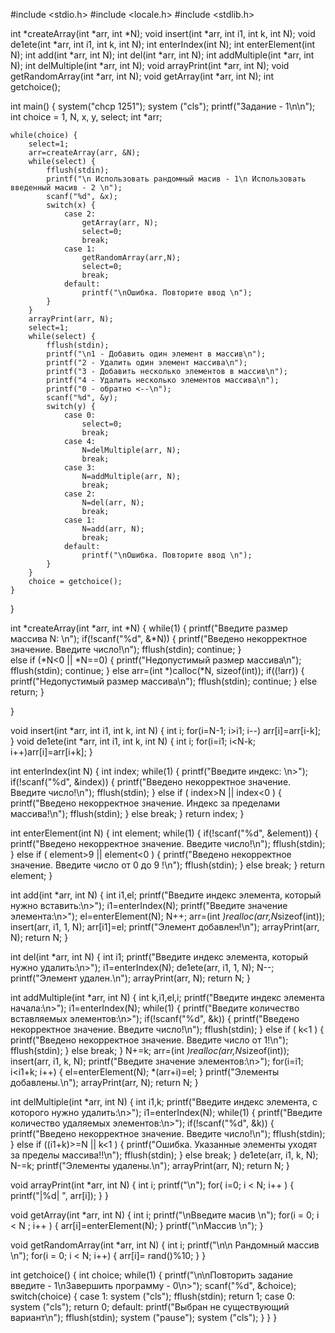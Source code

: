 #include <stdio.h>
#include <locale.h>
#include <stdlib.h>

int *createArray(int *arr, int *N);
void insert(int *arr, int i1, int k, int N);
void de1ete(int *arr, int i1, int k, int N);
int enterIndex(int N);
int enterElement(int N);
int add(int *arr, int N);
int del(int *arr, int N);
int addMultiple(int *arr, int N);
int delMultiple(int *arr, int N);
void arrayPrint(int *arr, int N);
void getRandomArray(int *arr, int N);
void getArray(int *arr, int N);
int getchoice();

int main() {
	system("chcp 1251");
	system ("cls");
	printf("Задание - 1\n\n");
	int choice = 1, N, x, y, select;
	int *arr;

	while(choice) {
		select=1;
		arr=createArray(arr, &N);
		while(select) {
			fflush(stdin);
			printf("\n Использовать рандомный масив - 1\n Использовать введенный масив - 2 \n");
			scanf("%d", &x);
			switch(x) {
				case 2:
					getArray(arr, N);
					select=0;
					break;
				case 1:
					getRandomArray(arr,N);
					select=0;
					break;
				default:
					printf("\nОшибка. Повторите ввод \n");
			}
		}
		arrayPrint(arr, N);
		select=1;
		while(select) {
			fflush(stdin);
			printf("\n1 - Добавить один элемент в массив\n");
			printf("2 - Удалить один элемент массива\n");
			printf("3 - Добавить несколько элементов в массив\n");
			printf("4 - Удалить несколько элементов массива\n");
			printf("0 - обратно <--\n");
			scanf("%d", &y);
			switch(y) {
				case 0:
					select=0;
					break;
				case 4:
					N=delMultiple(arr, N);
					break;
				case 3:
					N=addMultiple(arr, N);
					break;
				case 2:
					N=del(arr, N);
					break;
				case 1:
					N=add(arr, N);
					break;
				default:
					printf("\nОшибка. Повторите ввод \n");
			}
		}
		choice = getchoice();
	}
}

int *createArray(int *arr, int *N) {
		while(1) {
		printf("Введите размер массива N: \n");
		if(!scanf("%d", &*N)) {
			printf("Введено некорректное  значение. Введите число!\n");
			fflush(stdin);
			continue;
		}  
		else if (*N<0 || *N==0) {
			printf("Недопустимый размер массива\n");
			fflush(stdin);
			continue;
		}
		else arr=(int *)calloc(*N, sizeof(int));
		if((!arr)) {
			printf("Недопустимый размер массива\n");
			fflush(stdin);
			continue;
		} else return;
	}

}


void insert(int *arr, int i1, int k, int N) { 
	int i;
	for(i=N-1; i>i1; i--) arr[i]=arr[i-k];
}
void de1ete(int *arr, int i1, int k, int N) { 
	int i;
	for(i=i1; i<N-k; i++)arr[i]=arr[i+k];
}

int enterIndex(int N) { 
	int index;
	while(1) {
		printf("Введите индекс: \n>");
		if(!scanf("%d", &index)) {
			printf("Введено некорректное  значение. Введите число!\n");
			fflush(stdin);
		} else if ( index>N || index<0 ) {
			printf("Введено некорректное  значение. Индекс за пределами массива!\n");
			fflush(stdin);
		} else break;
	}
	return index;
}

int enterElement(int N) { 
	int element;
	while(1) {
		if(!scanf("%d", &element)) {
			printf("Введено некорректное  значение. Введите число!\n");
			fflush(stdin);
		} else if ( element>9 || element<0 ) {
			printf("Введено некорректное  значение. Введите число от 0 до 9 !\n");
			fflush(stdin);
		} else break;
	}
	return element;
}

int add(int *arr, int N) {
	int i1,el;
	printf("Введите индекс элемента, который нужно вставить:\n>");
	i1=enterIndex(N);
	printf("Введите значение элемента:\n>");
	el=enterElement(N);
	N++;
	arr=(int *)realloc(arr,N*sizeof(int));
	insert(arr, i1, 1, N);
	arr[i1]=el;
	printf("Элемент добавлен!\n");
	arrayPrint(arr, N);
	return N;
}

int del(int *arr, int N) {
	int i1;
	printf("Введите индекс элемента, который нужно удалить:\n>");
	i1=enterIndex(N);
	de1ete(arr, i1, 1, N);
	N--;
	printf("Элемент удален.\n");
	arrayPrint(arr, N);
	return N;
}

int addMultiple(int *arr, int N) {
	int k,i1,el,i;
	printf("Введите индекс элемента начала:\n>");
	i1=enterIndex(N);
	while(1) {
		printf("Введите количество вставляемых элементов:\n>");
		if(!scanf("%d", &k)) {
			printf("Введено некорректное  значение. Введите число!\n");
			fflush(stdin);
		} else if ( k<1 ) {
			printf("Введено некорректное  значение. Введите число от 1!\n");
			fflush(stdin);
		} else break;
	}
	N+=k;
	arr=(int *)realloc(arr,N*sizeof(int));
	insert(arr, i1, k, N);
	printf("Введите значение элементов:\n>");
	for(i=i1; i<i1+k; i++) {
		el=enterElement(N);
		*(arr+i)=el;
	}
	printf("Элементы добавлены.\n");
	arrayPrint(arr, N);
	return N;
}

int delMultiple(int *arr, int N) {
	int i1,k;
	printf("Введите индекс элемента, с которого нужно удалить:\n>");
	i1=enterIndex(N);
	while(1) {
		printf("Введите количество удаляемых элементов:\n>");
		if(!scanf("%d", &k)) {
			printf("Введено некорректное  значение. Введите число!\n");
			fflush(stdin);
		} else if ((i1+k)>=N || k<1 ) {
			printf("Ошибка. Указанные элементы уходят за пределы массива!!\n");
			fflush(stdin);
		} else break;
	}
	de1ete(arr, i1, k, N);
	N-=k;
	printf("Элементы удалены.\n");
	arrayPrint(arr, N);
	return N;
}

void arrayPrint(int *arr, int N) {
	int  i;
	printf("\n");
	for( i=0; i < N; i++ ) {
		printf("|%d| ", arr[i]);
	}
}

void getArray(int *arr, int N) {
	int i;
	printf("\nВведите масив \n");
	for(i = 0; i < N ; i++ ) {
		arr[i]=enterElement(N);
	}
	printf("\nМассив \n");
}

void getRandomArray(int *arr, int N) {
	int i;
	printf("\n\n Рандомный массив \n");
	for(i = 0; i < N; i++) {
		arr[i]= rand()%10;
	}
}

int getchoice() {
	int choice;
	while(1) {
		printf("\n\nПовторить задание введите - 1\nЗавершить программу - 0\n>");
		scanf("%d", &choice);
		switch(choice) {
			case 1:
				system ("cls");
				fflush(stdin);
				return 1;
			case 0:
				system ("cls");
				return 0;
			default:
				printf("Выбран не существующий вариант\n");
				fflush(stdin);
				system ("pause");
				system ("cls");
		}
	}
}

